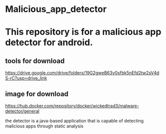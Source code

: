 # Malicious_app_detector

# This repository is for a malicious app detector for android.

## tools for download
https://drive.google.com/drive/folders/19G2gweB63v0sfbk5nEfd2tw2sV4dS-rC?usp=drive_link

## image for download
https://hub.docker.com/repository/docker/wickedtrad3/malware-detector/general

the detector is a java-based application that is capable of detecting malicious apps through static analysis
